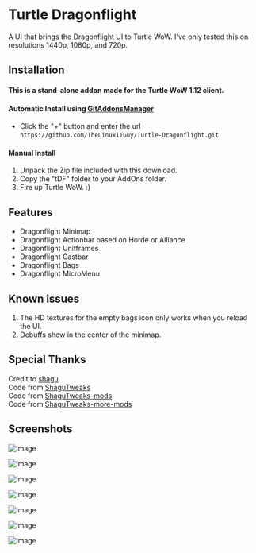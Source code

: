 # Turtle Dragonflight
A UI that brings the Dragonflight UI to Turtle WoW. I've only tested this on resolutions 1440p, 1080p, and 720p.

## Installation
#### This is a stand-alone addon made for the Turtle WoW 1.12 client.    

#### Automatic Install using [GitAddonsManager](https://woblight.gitlab.io/overview/gitaddonsmanager/)
- Click the "+" button and enter the url `https://github.com/TheLinuxITGuy/Turtle-Dragonflight.git`

#### Manual Install
1. Unpack the Zip file included with this download.
2. Copy the "tDF" folder to your AddOns folder.
3. Fire up Turtle WoW. :)

## Features
- Dragonflight Minimap
- Dragonflight Actionbar based on Horde or Alliance
- Dragonflight Unitframes
- Dragonflight Castbar
- Dragonflight Bags
- Dragonflight MicroMenu

## Known issues
1. The HD textures for the empty bags icon only works when you reload the UI.
2. Debuffs show in the center of the minimap.

## Special Thanks
Credit to [shagu](https://github.com/shagu)    
Code from [ShaguTweaks](https://shagu.org/ShaguTweaks/)    
Code from [ShaguTweaks-mods](https://github.com/GryllsAddons/ShaguTweaks-mods)    
Code from [ShaguTweaks-more-mods](https://github.com/CrimsonHollow/ShaguTweaks-more-mods)

## Screenshots
![image](https://github.com/TheLinuxITGuy/Turtle-Dragonflight/blob/main/Screenshots/NewMain.jpg)

![image](https://github.com/TheLinuxITGuy/Turtle-Dragonflight/blob/main/Screenshots/Actionbars.png)

![image](https://github.com/TheLinuxITGuy/Turtle-Dragonflight/blob/main/Screenshots/Bag-Art.png)

![image](https://github.com/TheLinuxITGuy/Turtle-Dragonflight/blob/main/Screenshots/Castbar.png)

![image](https://github.com/TheLinuxITGuy/Turtle-Dragonflight/blob/main/Screenshots/Minimap.png)

![image](https://github.com/TheLinuxITGuy/Turtle-Dragonflight/blob/main/Screenshots/Unit-Frames.png)

![image](https://github.com/TheLinuxITGuy/Turtle-Dragonflight/blob/main/Screenshots/bags&micromenu.png)
